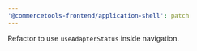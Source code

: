 ```yaml
---
'@commercetools-frontend/application-shell': patch
---
```


Refactor to use `useAdapterStatus` inside navigation.
